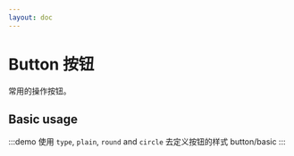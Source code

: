 ```yaml
---
layout: doc
---
```

# Button 按钮

常用的操作按钮。

## Basic usage


:::demo 使用 `type`, `plain`, `round` and `circle` 去定义按钮的样式
button/basic
:::
